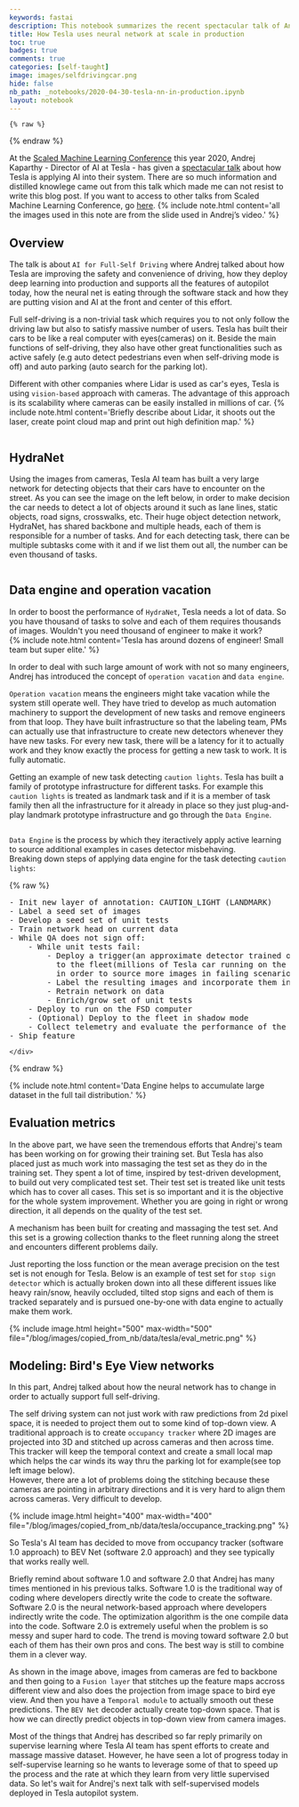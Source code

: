 ```yaml
---
keywords: fastai
description: This notebook summarizes the recent spectacular talk of Andrej Kaparthy showing how Tesla is using neural network at scale in production.
title: How Tesla uses neural network at scale in production
toc: true 
badges: true
comments: true
categories: [self-taught]
image: images/selfdrivingcar.png
hide: false
nb_path: _notebooks/2020-04-30-tesla-nn-in-production.ipynb
layout: notebook
---
```


<!--
#################################################
### THIS FILE WAS AUTOGENERATED! DO NOT EDIT! ###
#################################################
# file to edit: _notebooks/2020-04-30-tesla-nn-in-production.ipynb
-->

<div class="container" id="notebook-container">
        
    {% raw %}
    
<div class="cell border-box-sizing code_cell rendered">

</div>
    {% endraw %}

<div class="cell border-box-sizing text_cell rendered"><div class="inner_cell">
<div class="text_cell_render border-box-sizing rendered_html">
<p>At the <a href="http://scaledml.org/2020/">Scaled Machine Learning Conference</a> this year 2020, Andrej Kaparthy - Director of AI at Tesla - has given a <a href="https://www.youtube.com/watch?time_continue=1&amp;v=hx7BXih7zx8&amp;feature=emb_logo">spectacular talk</a> about how Tesla is applying AI into their system. There are so much information and distilled knowlege came out from this talk which made me can not resist to write this blog post. If you want to access to other talks from Scaled Machine Learning Conference, go <a href="https://info.matroid.com/scaledml-media-archive-preview">here</a>.
{% include note.html content='all the images used in this note are from the slide used in Andrej&#8217;s video.' %}</p>

</div>
</div>
</div>
<div class="cell border-box-sizing text_cell rendered"><div class="inner_cell">
<div class="text_cell_render border-box-sizing rendered_html">
<h2 id="Overview">Overview<a class="anchor-link" href="#Overview"> </a></h2><p>The talk is about <code>AI for Full-Self Driving</code> where Andrej talked about how Tesla are improving the safety and convenience of driving, how they deploy deep learning into production and supports all the features of autopilot today, how the neural net is eating through the software stack and how they are putting vision and AI at the front and center of this effort.</p>

</div>
</div>
</div>
<div class="cell border-box-sizing text_cell rendered"><div class="inner_cell">
<div class="text_cell_render border-box-sizing rendered_html">
<p>Full self-driving is a non-trivial task which requires you to not only follow the driving law but also to satisfy  massive number of users. Tesla has built their cars to be like a real computer with eyes(cameras) on it. Beside the main functions of self-driving, they also have other great functionalities such as active safely (e.g auto detect pedestrians even when self-driving mode is off) and auto parking (auto search for the parking lot).</p>
<p>Different with other companies where Lidar is used as car's eyes, Tesla is using <code>vision-based</code> approach with cameras. The advantage of this approach is its scalability where cameras can be easily installed in millions of car. 
{% include note.html content='Briefly describe about Lidar, it shoots out the laser, create point cloud map and print out high definition map.' %}</p>

</div>
</div>
</div>
<div class="cell border-box-sizing text_cell rendered"><div class="inner_cell">
<div class="text_cell_render border-box-sizing rendered_html">
<p><img src="/blog/images/copied_from_nb/data/tesla/visionapproach.png" alt=""></p>

</div>
</div>
</div>
<div class="cell border-box-sizing text_cell rendered"><div class="inner_cell">
<div class="text_cell_render border-box-sizing rendered_html">
<h2 id="HydraNet">HydraNet<a class="anchor-link" href="#HydraNet"> </a></h2><p>Using the images from cameras, Tesla AI team has built a very large network for detecting objects that their cars have to encounter on the street. As you can see the image on the left below, in order to make decision the car needs to detect a lot of objects around it such as lane lines, static objects, road signs, crosswalks, etc.
Their huge object detection network, HydraNet, has shared backbone and multiple heads, each of them is responsible for a number of tasks.  And for each detecting task, there can be multiple subtasks come with it and if we list them out all, the number can be even thousand of tasks.</p>
<p><img src="/blog/images/copied_from_nb/data/tesla/hydranet.png" alt=""></p>

</div>
</div>
</div>
<div class="cell border-box-sizing text_cell rendered"><div class="inner_cell">
<div class="text_cell_render border-box-sizing rendered_html">
<h2 id="Data-engine-and-operation-vacation">Data engine and operation vacation<a class="anchor-link" href="#Data-engine-and-operation-vacation"> </a></h2>
</div>
</div>
</div>
<div class="cell border-box-sizing text_cell rendered"><div class="inner_cell">
<div class="text_cell_render border-box-sizing rendered_html">
<p>In order to boost the performance of <code>HydraNet</code>, Tesla needs a lot of data. So you have thousand of tasks to solve and each of them requires thousands of images. Wouldn't you need thousand of engineer to make it work?<br>
{% include note.html content='Tesla has around dozens of engineer! Small team but super elite.' %}</p>

</div>
</div>
</div>
<div class="cell border-box-sizing text_cell rendered"><div class="inner_cell">
<div class="text_cell_render border-box-sizing rendered_html">
<p>In order to deal with such large amount of work with not so many engineers, Andrej has introduced the concept of <code>operation vacation</code> and <code>data engine</code>.</p>
<p><code>Operation vacation</code> means the engineers might take vacation while the system still operate well. They have tried to develop as much automation machinery to support the development of new tasks and remove engineers from that loop. They have built infrastructure so that the labeling team, PMs can actually use that infrastructure to create new detectors whenever they have new tasks. For every new task, there will be a latency for it to actually work and they know exactly the process for getting a new task to work. It is fully automatic.</p>
<p>Getting an example of new task detecting <code>caution lights</code>. Tesla has built a family of prototype infrastructure for different tasks. For example this <code>caution lights</code> is treated as landmark task and if it is a member of task family then all the infrastructure for it already in place so they just plug-and-play landmark prototype infrastructure and go through the <code>Data Engine</code>.</p>
<p><img src="/blog/images/copied_from_nb/data/tesla/op_vac_dataengine.png" alt=""></p>

</div>
</div>
</div>
<div class="cell border-box-sizing text_cell rendered"><div class="inner_cell">
<div class="text_cell_render border-box-sizing rendered_html">
<p><code>Data Engine</code> is the process by which they iteractively apply active learning to source additional examples in cases detector misbehaving.<br>
Breaking down steps of applying data engine for the task detecting <code>caution lights</code>:</p>

</div>
</div>
</div>
    {% raw %}
    
<div class="cell border-box-sizing code_cell rendered">
<div class="input">

<div class="inner_cell">
    <div class="input_area">
<div class=" highlight hl-ipython3"><pre><span></span><span class="o">-</span> <span class="n">Init</span> <span class="n">new</span> <span class="n">layer</span> <span class="n">of</span> <span class="n">annotation</span><span class="p">:</span> <span class="n">CAUTION_LIGHT</span> <span class="p">(</span><span class="n">LANDMARK</span><span class="p">)</span>
<span class="o">-</span> <span class="n">Label</span> <span class="n">a</span> <span class="n">seed</span> <span class="nb">set</span> <span class="n">of</span> <span class="n">images</span>
<span class="o">-</span> <span class="n">Develop</span> <span class="n">a</span> <span class="n">seed</span> <span class="nb">set</span> <span class="n">of</span> <span class="n">unit</span> <span class="n">tests</span>
<span class="o">-</span> <span class="n">Train</span> <span class="n">network</span> <span class="n">head</span> <span class="n">on</span> <span class="n">current</span> <span class="n">data</span> 
<span class="o">-</span> <span class="n">While</span> <span class="n">QA</span> <span class="n">does</span> <span class="ow">not</span> <span class="n">sign</span> <span class="n">off</span><span class="p">:</span>
    <span class="o">-</span> <span class="n">While</span> <span class="n">unit</span> <span class="n">tests</span> <span class="n">fail</span><span class="p">:</span>
        <span class="o">-</span> <span class="n">Deploy</span> <span class="n">a</span> <span class="n">trigger</span><span class="p">(</span><span class="n">an</span> <span class="n">approximate</span> <span class="n">detector</span> <span class="n">trained</span> <span class="n">offline</span><span class="p">)</span> 
          <span class="n">to</span> <span class="n">the</span> <span class="n">fleet</span><span class="p">(</span><span class="n">millions</span> <span class="n">of</span> <span class="n">Tesla</span> <span class="n">car</span> <span class="n">running</span> <span class="n">on</span> <span class="n">the</span> <span class="n">street</span><span class="p">)</span> 
          <span class="ow">in</span> <span class="n">order</span> <span class="n">to</span> <span class="n">source</span> <span class="n">more</span> <span class="n">images</span> <span class="ow">in</span> <span class="n">failing</span> <span class="n">scenarios</span><span class="o">.</span> 
        <span class="o">-</span> <span class="n">Label</span> <span class="n">the</span> <span class="n">resulting</span> <span class="n">images</span> <span class="ow">and</span> <span class="n">incorporate</span> <span class="n">them</span> <span class="n">into</span> <span class="n">the</span> <span class="n">training</span> <span class="nb">set</span><span class="o">.</span>
        <span class="o">-</span> <span class="n">Retrain</span> <span class="n">network</span> <span class="n">on</span> <span class="n">data</span> 
        <span class="o">-</span> <span class="n">Enrich</span><span class="o">/</span><span class="n">grow</span> <span class="nb">set</span> <span class="n">of</span> <span class="n">unit</span> <span class="n">tests</span>
    <span class="o">-</span> <span class="n">Deploy</span> <span class="n">to</span> <span class="n">run</span> <span class="n">on</span> <span class="n">the</span> <span class="n">FSD</span> <span class="n">computer</span>
    <span class="o">-</span> <span class="p">(</span><span class="n">Optional</span><span class="p">)</span> <span class="n">Deploy</span> <span class="n">to</span> <span class="n">the</span> <span class="n">fleet</span> <span class="ow">in</span> <span class="n">shadow</span> <span class="n">mode</span>
    <span class="o">-</span> <span class="n">Collect</span> <span class="n">telemetry</span> <span class="ow">and</span> <span class="n">evaluate</span> <span class="n">the</span> <span class="n">performance</span> <span class="n">of</span> <span class="n">the</span> <span class="n">feature</span>
<span class="o">-</span> <span class="n">Ship</span> <span class="n">feature</span>
</pre></div>

    </div>
</div>
</div>

</div>
    {% endraw %}

<div class="cell border-box-sizing text_cell rendered"><div class="inner_cell">
<div class="text_cell_render border-box-sizing rendered_html">
<p>{% include note.html content='Data Engine helps to accumulate large dataset in the full tail distribution.' %}</p>

</div>
</div>
</div>
<div class="cell border-box-sizing text_cell rendered"><div class="inner_cell">
<div class="text_cell_render border-box-sizing rendered_html">
<h2 id="Evaluation-metrics">Evaluation metrics<a class="anchor-link" href="#Evaluation-metrics"> </a></h2>
</div>
</div>
</div>
<div class="cell border-box-sizing text_cell rendered"><div class="inner_cell">
<div class="text_cell_render border-box-sizing rendered_html">
<p>In the above part, we have seen the tremendous efforts that Andrej's team has been working on for growing their training set. But Tesla has also placed just as much work into massaging the test set as they do in the training set. They spent a lot of time, inspired by test-driven development, to build out very complicated test set. Their test set is treated like unit tests which has to cover all cases. This set is so important and it is the objective for the whole system improvement. Whether you are going in right or wrong direction, it all depends on the quality of the test set.</p>
<p>A mechanism has been built for creating and massaging the test set. And this set is a growing collection thanks to the fleet running along the street and encounters different problems daily.</p>
<p>Just reporting the loss function or the mean average precision on the test set is not enough for Tesla. Below is an example of test set for <code>stop sign detector</code> which is actually broken down into all these different issues like heavy rain/snow, heavily occluded, tilted stop signs and each of them is tracked separately and is pursued one-by-one with data engine to actually make them work.</p>

</div>
</div>
</div>
<div class="cell border-box-sizing text_cell rendered"><div class="inner_cell">
<div class="text_cell_render border-box-sizing rendered_html">
<p>{% include image.html height="500" max-width="500" file="/blog/images/copied_from_nb/data/tesla/eval_metric.png" %}</p>

</div>
</div>
</div>
<div class="cell border-box-sizing text_cell rendered"><div class="inner_cell">
<div class="text_cell_render border-box-sizing rendered_html">
<h2 id="Modeling:-Bird's-Eye-View-networks">Modeling: Bird's Eye View networks<a class="anchor-link" href="#Modeling:-Bird's-Eye-View-networks"> </a></h2><p>In this part, Andrej talked about how the neural network has to change in order to actually support full self-driving.</p>
<p>The self driving system can not just work with raw predictions from 2d pixel space, it is needed to project them out to some kind of top-down view. A traditional approach is to create <code>occupancy tracker</code> where 2D images are projected into 3D and stitched up across cameras and then across time. This tracker will keep the temporal context  and create a small local map which helps the car winds its way thru the parking lot for example(see top left image below).<br>
However, there are a lot of problems doing the stitching because these cameras are pointing in arbitrary directions and it is very hard to align them across cameras. Very difficult to develop.</p>
<p>{% include image.html height="400" max-width="400" file="/blog/images/copied_from_nb/data/tesla/occupance_tracking.png" %}</p>

</div>
</div>
</div>
<div class="cell border-box-sizing text_cell rendered"><div class="inner_cell">
<div class="text_cell_render border-box-sizing rendered_html">
<p>So Tesla's AI team has decided to move from occupancy tracker (software 1.0 approach) to BEV Net (software 2.0 approach) and they see typically that works really well.</p>
<p>Briefly remind about software 1.0 and software 2.0 that Andrej has many times mentioned in his previous talks. Software 1.0 is the traditional way of coding where developers directly write the code to create the software.
Software 2.0 is the neural network-based approach where developers indirectly write the code. The optimization algorithm is the one compile data into the code. Software 2.0 is extremely useful when the problem is so messy and super hard to code. The trend is moving toward software 2.0 but each of them has their own pros and cons. The best way is still to combine them in a clever way.
<img src="/blog/images/copied_from_nb/data/tesla/BEV.png" alt=""></p>

</div>
</div>
</div>
<div class="cell border-box-sizing text_cell rendered"><div class="inner_cell">
<div class="text_cell_render border-box-sizing rendered_html">
<p>As shown in the image above, images from cameras are fed to backbone and then going to a <code>Fusion layer</code> that stitches up the feature maps accross different view and also does the projection from image space to bird eye view. And then you have a <code>Temporal module</code> to actually smooth out these predictions. The <code>BEV Net</code> decoder actually create top-down space. That is how we can directly predict objects in top-down view from camera images.</p>
<p>Most of the things that Andrej has described so far reply primarily on supervise learning where Tesla AI team has spent efforts to create and massage massive dataset. However, he have seen a lot of progress today in self-supervise learning so he wants to leverage some of that to speed up the process and the rate at which they learn from very little supervised data. So let's wait for Andrej's next talk with self-supervised models deployed in Tesla autopilot system.</p>

</div>
</div>
</div>
</div>
 

